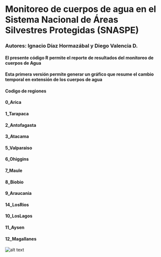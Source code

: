 #  Monitoreo de cuerpos de agua en el Sistema Nacional de Áreas Silvestres Protegidas (SNASPE)
### Autores: Ignacio Díaz Hormazábal y Diego Valencia D.


#### El presente código R permite el reporte de resultados del monitoreo de cuerpos de Agua
#### Esta primera versión permite generar un gráfico que resume el cambio temporal en extensión de los cuerpos de agua

#### Codigo de regiones

#### 0_Arica
#### 1_Tarapaca
#### 2_Antofagasta
#### 3_Atacama
#### 5_Valparaiso
#### 6_Ohiggins
#### 7_Maule
#### 8_Biobio
#### 9_Araucania
#### 14_LosRios
#### 10_LosLagos
#### 11_Aysen
#### 12_Magallanes


![alt text](https://github.com/GapConaf/Monitoreo_cuerpos_de_agua/blob/master/Imagen1.png "Logo Title Text 1")
